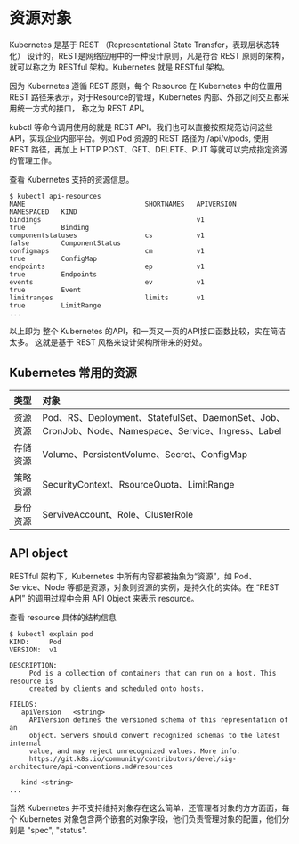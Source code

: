 # 资源对象

Kubernetes 是基于 REST （Representational State Transfer，表现层状态转化） 设计的，REST是网络应用中的一种设计原则，凡是符合 REST 原则的架构，就可以称之为 RESTful 架构。Kubernetes 就是 RESTful 架构。

因为 Kubernetes 遵循 REST 原则，每个 Resource 在 Kubernetes 中的位置用 REST 路径来表示，对于Resource的管理，Kubernetes 内部、外部之间交互都采用统一方式的接口， 称之为 REST API。

kubctl 等命令调用使用的就是 REST API。我们也可以直接按照规范访问这些 API，实现企业内部平台。例如 Pod 资源的 REST 路径为 /api/v/pods, 使用 REST 路径，再加上 HTTP POST、GET、DELETE、PUT 等就可以完成指定资源的管理工作。

查看 Kubernetes 支持的资源信息。
```
$ kubectl api-resources
NAME                              SHORTNAMES   APIVERSION            NAMESPACED   KIND
bindings                                       v1                    true         Binding
componentstatuses                 cs           v1                    false        ComponentStatus
configmaps                        cm           v1                    true         ConfigMap
endpoints                         ep           v1                    true         Endpoints
events                            ev           v1                    true         Event
limitranges                       limits       v1                    true         LimitRange
...
```

以上即为 整个 Kubernetes 的API，和一页又一页的API接口函数比较，实在简洁太多。 这就是基于 REST 风格来设计架构所带来的好处。


## Kubernetes 常用的资源

|类型|对象|
|:--|:--|
|资源资源| Pod、RS、Deployment、StatefulSet、DaemonSet、Job、CronJob、Node、Namespace、Service、Ingress、Label|
|存储资源| Volume、PersistentVolume、Secret、ConfigMap|
|策略资源| SecurityContext、RsourceQuota、LimitRange|
|身份资源|  ServiveAccount、Role、ClusterRole |

## API object

RESTful 架构下，Kubernetes 中所有内容都被抽象为“资源”，如 Pod、Service、Node 等都是资源，对象则资源的实例，是持久化的实体。在 “REST API” 的调用过程中会用 API Object 来表示 resource。

查看 resource 具体的结构信息

```
$ kubectl explain pod
KIND:     Pod
VERSION:  v1

DESCRIPTION:
     Pod is a collection of containers that can run on a host. This resource is
     created by clients and scheduled onto hosts.

FIELDS:
   apiVersion	<string>
     APIVersion defines the versioned schema of this representation of an
     object. Servers should convert recognized schemas to the latest internal
     value, and may reject unrecognized values. More info:
     https://git.k8s.io/community/contributors/devel/sig-architecture/api-conventions.md#resources

   kind	<string>
...
```



当然 Kubernetes 并不支持维持对象存在这么简单，还管理者对象的方方面面，每个 Kubernetes 对象包含两个嵌套的对象字段，他们负责管理对象的配置，他们分别是 "spec", "status".
